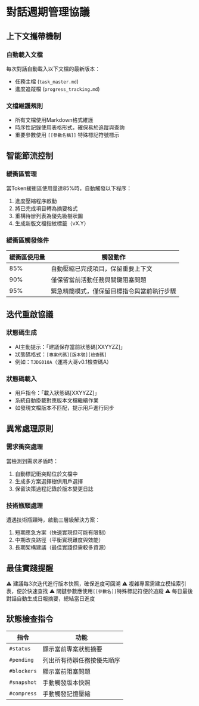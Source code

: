 # 對話週期管理協議

## 上下文攜帶機制

### 自動載入文檔
每次對話自動載入以下文檔的最新版本：
- 任務主檔 (`task_master.md`)
- 進度追蹤檔 (`progress_tracking.md`)

### 文檔維護規則
- 所有文檔使用Markdown格式維護
- 時序性記錄使用表格形式，確保易於追蹤與查詢
- 重要參數使用 `[[參數名稱]]` 特殊標記符號標示

## 智能節流控制

### 緩衝區管理
當Token緩衝區使用量達85%時，自動觸發以下程序：
1. 進度壓縮程序啟動
2. 將已完成項目轉為摘要格式
3. 重構待辦列表為優先級樹狀圖
4. 生成新版文檔指紋標籤（vX.Y）

### 緩衝區觸發條件
| 緩衝區使用量 | 觸發動作 |
|------------|----------|
| 85% | 自動壓縮已完成項目，保留重要上下文 |
| 90% | 僅保留當前活動任務與關鍵阻塞問題 |
| 95% | 緊急精簡模式，僅保留目標指令與當前執行步驟 |

## 迭代重啟協議

### 狀態碼生成
- AI主動提示：「建議保存當前狀態碼[XXYYZZ]」
- 狀態碼格式：`[專案代碼][版本號][檢查碼]`
- 例如：`TJDG010A`（運將大哥v0.1檢查碼A）

### 狀態碼載入
- 用戶指令：「載入狀態碼[XXYYZZ]」
- 系統自動掛載對應版本文檔繼續作業
- 如發現文檔版本不匹配，提示用戶進行同步

## 異常處理原則

### 需求衝突處理
當檢測到需求矛盾時：
1. 自動標記衝突點位於文檔中
2. 生成多方案選擇樹供用戶選擇
3. 保留決策過程記錄於版本變更日誌

### 技術瓶頸處理
遭遇技術瓶頸時，啟動三層級解決方案：
1. 短期應急方案（快速實現但可能有限制）
2. 中期改良路徑（平衡實現難度與效能）
3. 長期架構建議（最佳實踐但需較多資源）

## 最佳實踐提醒

⚠️ 建議每3次迭代進行版本快照，確保進度可回溯
⚠️ 複雜專案需建立模組索引表，便於快速查找
⚠️ 關鍵參數應使用`[[參數名]]`特殊標記符便於追蹤
⚠️ 每日最後對話自動生成日報摘要，總結當日進度

## 狀態檢查指令

| 指令 | 功能 |
|------|------|
| `#status` | 顯示當前專案狀態摘要 |
| `#pending` | 列出所有待辦任務按優先順序 |
| `#blockers` | 顯示當前阻塞問題 |
| `#snapshot` | 手動觸發版本快照 |
| `#compress` | 手動觸發記憶壓縮 |
